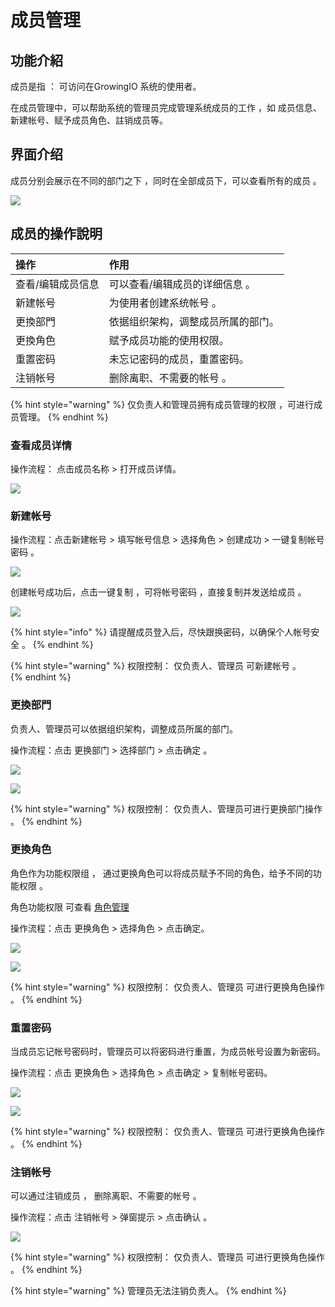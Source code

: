 # 成员管理

## 功能介紹

成员是指 ： 可访问在GrowingIO 系统的使用者。

在成员管理中，可以帮助系统的管理员完成管理系统成员的工作 ，如 成员信息、新建帐号、赋予成员角色、註销成员等。



## 界面介绍

成员分别会展示在不同的部门之下 ，同时在全部成员下，可以查看所有的成员 。 

![](../../../.gitbook/assets/ying-mu-jie-tu-20200703-xia-wu-2.07.05.png)

## 成员的操作說明 

| 操作 | 作用 |
| :--- | :--- |
| 查看/编辑成员信息 | 可以查看/编辑成员的详细信息 。 |
| 新建帐号 | 为使用者创建系统帐号 。 |
| 更換部門 | 依据组织架构，调整成员所属的部门。 |
| 更換角色 | 赋予成员功能的使用权限。 |
| 重置密码 | 未忘记密码的成员，重置密码。 |
| 注销帐号 | 删除离职、不需要的帐号 。 |

{% hint style="warning" %}
仅负责人和管理员拥有成员管理的权限 ，可进行成员管理。
{% endhint %}

### 

### 查看成员详情

操作流程： 点击成员名称 &gt;  打开成员详情。

![](../../../.gitbook/assets/ying-mu-jie-tu-20200703-xia-wu-2.07.34.png)

### 新建帐号

操作流程：点击新建帐号 &gt;  填写帐号信息 &gt;  选择角色 &gt;  创建成功 &gt; 一键复制帐号密码 。

![](../../../.gitbook/assets/ying-mu-jie-tu-20200703-xia-wu-2.08.17.png)

创建帐号成功后，点击一键复制 ，可将帐号密码 ，直接复制并发送给成员 。 

![](../../../.gitbook/assets/ying-mu-jie-tu-20200703-xia-wu-2.09.57.png)

{% hint style="info" %}
请提醒成员登入后，尽快跟换密码，以确保个人帐号安全 。
{% endhint %}

{% hint style="warning" %}
权限控制： 仅负责人、管理员 可新建帐号 。   
{% endhint %}

### 

### 更換部門

负责人、管理员可以依据组织架构，调整成员所属的部门。

操作流程：点击 更换部门 &gt;  选择部门 &gt;  点击确定  。

![](../../../.gitbook/assets/ying-mu-jie-tu-20200703-xia-wu-2.10.34.png)

![](../../../.gitbook/assets/ying-mu-jie-tu-20200703-xia-wu-2.10.44.png)

{% hint style="warning" %}
权限控制： 仅负责人、管理员可进行更换部门操作 。
{% endhint %}

### 

### 更換角色

角色作为功能权限组 ，  通过更换角色可以将成员赋予不同的角色，给予不同的功能权限 。 

角色功能权限 可查看 [角色管理 ](https://app.gitbook.com/@growingio/s/op/~/drafts/-MAzaH1u7s8T5QjeWsMF/v/v20200700/product-manual/sysmanage/orgmanage/jiao-se-guan-li)

操作流程：点击 更换角色 &gt;  选择角色 &gt;  点击确定。

![](../../../.gitbook/assets/ying-mu-jie-tu-20200703-xia-wu-2.17.51%20%281%29.png)

![](../../../.gitbook/assets/ying-mu-jie-tu-20200703-xia-wu-2.18.00.png)

{% hint style="warning" %}
权限控制： 仅负责人、管理员 可进行更换角色操作 。
{% endhint %}



### 重置密码

当成员忘记帐号密码时，管理员可以将密码进行重置，为成员帐号设置为新密码。

操作流程：点击 更换角色 &gt;  选择角色 &gt;  点击确定 &gt; 复制帐号密码。

![](../../../.gitbook/assets/ying-mu-jie-tu-20200703-xia-wu-2.20.58.png)

![](../../../.gitbook/assets/ying-mu-jie-tu-20200703-xia-wu-2.32.40.png)

{% hint style="warning" %}
权限控制： 仅负责人、管理员 可进行更换角色操作 。
{% endhint %}



### 注销帐号

可以通过注销成员 ，  删除离职、不需要的帐号 。

操作流程：点击 注销帐号 &gt; 弹窗提示 &gt; 点击确认 。

![](../../../.gitbook/assets/ying-mu-jie-tu-20200703-xia-wu-2.33.54.png)

{% hint style="warning" %}
权限控制： 仅负责人、管理员 可进行更换角色操作 。
{% endhint %}

{% hint style="warning" %}
管理员无法注销负责人。
{% endhint %}



